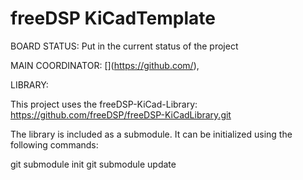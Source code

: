 # freeDSP KiCadTemplate


BOARD STATUS: 
	Put in the current status of the project 

MAIN COORDINATOR: 
[<github-username>](https://github.com/<github username>), 


LIBRARY:

This project uses the freeDSP-KiCad-Library:
https://github.com/freeDSP/freeDSP-KiCadLibrary.git

The library is included as a submodule. It can be initialized using the following commands:

git submodule init
git submodule update

